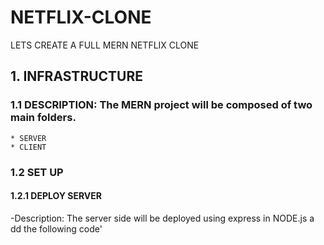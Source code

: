 # NETFLIX-CLONE
LETS CREATE A FULL MERN NETFLIX CLONE
## 1. INFRASTRUCTURE
### 1.1 DESCRIPTION: The MERN project will be composed of two main folders.
    * SERVER
    * CLIENT
### 1.2 SET UP
#### 1.2.1 DEPLOY SERVER
-Description: The server side will be deployed using express in NODE.js a
dd the following code'
        
